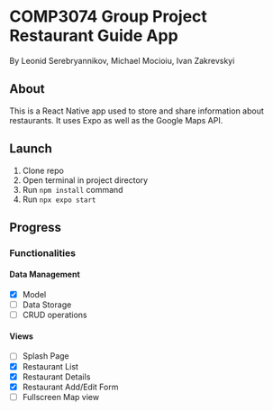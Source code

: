 # COMP3074 Group Project <br> Restaurant Guide App

By Leonid Serebryannikov, Michael Mocioiu, Ivan Zakrevskyi

## About
This is a React Native app used to store and share information about restaurants. It uses Expo as well as the Google Maps API.


## Launch
1. Clone repo
2. Open terminal in project directory
3. Run `npm install` command
4. Run `npx expo start`

## Progress

### Functionalities

#### Data Management
- [x] Model
- [ ] Data Storage
- [ ] CRUD operations

#### Views
 - [ ] Splash Page
 - [x] Restaurant List  
 - [x] Restaurant Details
 - [x] Restaurant Add/Edit Form
 - [ ] Fullscreen Map view
